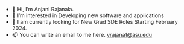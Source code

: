 - 👋 Hi, I’m Anjani Rajanala.
- 👀 I’m interested in Developing new software and applications
- 🌱 I am currently looking for New Grad SDE Roles Starting February 2024.
- 📫 You can write an email to me here. vrajana1@asu.edu

<!---
anjani-09/anjani-09 is a ✨ special ✨ repository because its `README.md` (this file) appears on your GitHub profile.
You can click the Preview link to take a look at your changes.
--->
